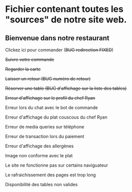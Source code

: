 # Fichier contenant toutes les "sources" de notre site web.

## Bienvenue dans notre restaurant 

Clickez ici pour commander (~~BUG redirection FIXED~~) 

~~Suivre votre commande~~

~~Regarder la carte~~

~~Laisser un retour (BUG numéro de retour)~~

~~Réserver une table (BUG d'affichage sur la liste des tables)~~

~~Erreur d'affichage sur le profil du chef Ryan~~

Erreur lors du chat avec le bot de commande

Erreur d'affichage du plat couscous du chef Ryan

Erreur de media queries sur téléphone

Erreur de transaction lors du paiement 

Erreur d'affichage des allergènes

Image non conforme avec le plat 

Le site ne fonctionne pas sur certains naviguateur

Le rafraichissement des pages est trop long

Disponibilité des tables non valides
